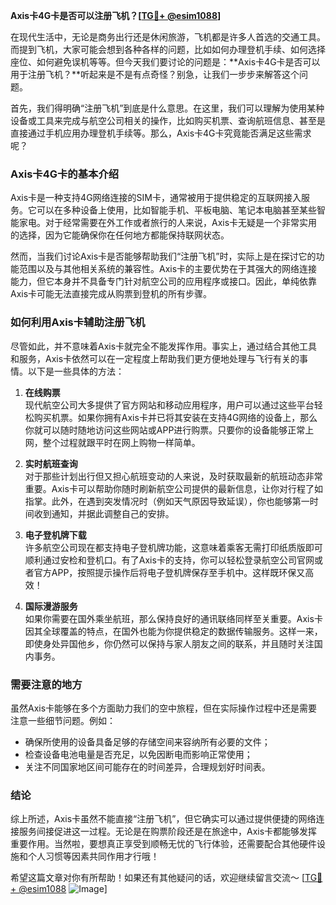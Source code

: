 **Axis卡4G卡是否可以注册飞机？[[TG💪+ @esim1088](https://t.me/s/esim1088)]**

在现代生活中，无论是商务出行还是休闲旅游，飞机都是许多人首选的交通工具。而提到飞机，大家可能会想到各种各样的问题，比如如何办理登机手续、如何选择座位、如何避免误机等等。但今天我们要讨论的问题是：**Axis卡4G卡是否可以用于注册飞机？**听起来是不是有点奇怪？别急，让我们一步步来解答这个问题。

首先，我们得明确“注册飞机”到底是什么意思。在这里，我们可以理解为使用某种设备或工具来完成与航空公司相关的操作，比如购买机票、查询航班信息、甚至是直接通过手机应用办理登机手续等。那么，Axis卡4G卡究竟能否满足这些需求呢？

### Axis卡4G卡的基本介绍

Axis卡是一种支持4G网络连接的SIM卡，通常被用于提供稳定的互联网接入服务。它可以在多种设备上使用，比如智能手机、平板电脑、笔记本电脑甚至某些智能家电。对于经常需要在外工作或者旅行的人来说，Axis卡无疑是一个非常实用的选择，因为它能确保你在任何地方都能保持联网状态。

然而，当我们讨论Axis卡是否能够帮助我们“注册飞机”时，实际上是在探讨它的功能范围以及与其他相关系统的兼容性。Axis卡的主要优势在于其强大的网络连接能力，但它本身并不具备专门针对航空公司的应用程序或接口。因此，单纯依靠Axis卡可能无法直接完成从购票到登机的所有步骤。

### 如何利用Axis卡辅助注册飞机

尽管如此，并不意味着Axis卡就完全不能发挥作用。事实上，通过结合其他工具和服务，Axis卡依然可以在一定程度上帮助我们更方便地处理与飞行有关的事情。以下是一些具体的方法：

1. **在线购票**  
   现代航空公司大多提供了官方网站和移动应用程序，用户可以通过这些平台轻松购买机票。如果你拥有Axis卡并已将其安装在支持4G网络的设备上，那么你就可以随时随地访问这些网站或APP进行购票。只要你的设备能够正常上网，整个过程就跟平时在网上购物一样简单。

2. **实时航班查询**  
   对于那些计划出行但又担心航班变动的人来说，及时获取最新的航班动态非常重要。Axis卡可以帮助你随时刷新航空公司提供的最新信息，让你对行程了如指掌。此外，在遇到突发情况时（例如天气原因导致延误），你也能够第一时间收到通知，并据此调整自己的安排。

3. **电子登机牌下载**  
   许多航空公司现在都支持电子登机牌功能，这意味着乘客无需打印纸质版即可顺利通过安检和登机口。有了Axis卡的支持，你可以轻松登录航空公司官网或者官方APP，按照提示操作后将电子登机牌保存至手机中。这样既环保又高效！

4. **国际漫游服务**  
   如果你需要在国外乘坐航班，那么保持良好的通讯联络同样至关重要。Axis卡因其全球覆盖的特点，在国外也能为你提供稳定的数据传输服务。这样一来，即使身处异国他乡，你仍然可以保持与家人朋友之间的联系，并且随时关注国内事务。

### 需要注意的地方

虽然Axis卡能够在多个方面助力我们的空中旅程，但在实际操作过程中还是需要注意一些细节问题。例如：
- 确保所使用的设备具备足够的存储空间来容纳所有必要的文件；
- 检查设备电池电量是否充足，以免因断电而影响正常使用；
- 关注不同国家地区间可能存在的时间差异，合理规划好时间表。

### 结论

综上所述，Axis卡虽然不能直接“注册飞机”，但它确实可以通过提供便捷的网络连接服务间接促进这一过程。无论是在购票阶段还是在旅途中，Axis卡都能够发挥重要作用。当然啦，要想真正享受到顺畅无忧的飞行体验，还需要配合其他硬件设施和个人习惯等因素共同作用才行哦！

希望这篇文章对你有所帮助！如果还有其他疑问的话，欢迎继续留言交流～ [[TG💪+ @esim1088](https://t.me/s/esim1088) ![Image](https://i.postimg.cc/4NQfJmqS/Snipaste-2025-05-13-00-14-12.png)]